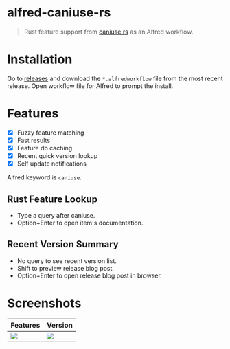 # alfred-caniuse-rs

> Rust feature support from [caniuse.rs](https://caniuse.rs) as an Alfred workflow.

# Installation

Go to [releases](https://github.com/robjtede/alfred-caniuse-rs/releases) and download the `*.alfredworkflow` file from the most recent release. Open workflow file for Alfred to prompt the install.

# Features

- [x] Fuzzy feature matching
- [x] Fast results
- [x] Feature db caching
- [x] Recent quick version lookup
- [x] Self update notifications

Alfred keyword is `caniuse`.

## Rust Feature Lookup

- Type a query after caniuse.
- Option+Enter to open item's documentation.

## Recent Version Summary

- No query to see recent version list.
- Shift to preview release blog post.
- Option+Enter to open release blog post in browser.

# Screenshots

| Features                                                                                                  | Version                                                                                                   |
| --------------------------------------------------------------------------------------------------------- | --------------------------------------------------------------------------------------------------------- |
| ![](https://user-images.githubusercontent.com/3316789/111861731-72b44700-8948-11eb-8cf4-b11987318333.png) | ![](https://user-images.githubusercontent.com/3316789/111861730-7051ed00-8948-11eb-9699-d15e5bb6f5e0.png) |
